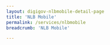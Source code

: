```yaml
---
layout: digigov-nlbmobile-detail-page
title: 'NLB Mobile'
permalink: /services/nlbmobile
breadcrumb: 'NLB Mobile'

---
```



